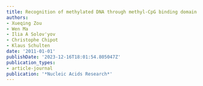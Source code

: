 ```yaml
---
title: Recognition of methylated DNA through methyl-CpG binding domain proteins
authors:
- Xueqing Zou
- Wen Ma
- Ilia A Solov'yov
- Christophe Chipot
- Klaus Schulten
date: '2011-01-01'
publishDate: '2023-12-16T18:01:54.805047Z'
publication_types:
- article-journal
publication: '*Nucleic Acids Research*'
---
```

